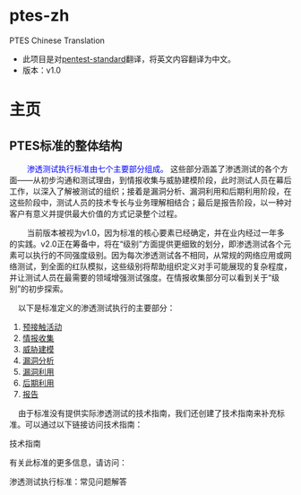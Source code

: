 # ptes-zh

PTES Chinese Translation

- 此项目是对[pentest-standard](http://www.pentest-standard.org)翻译，将英文内容翻译为中文。
- 版本：v1.0

# 主页

## PTES标准的整体结构

        <span style="color: blue">渗透测试执行标准由七个主要部分组成。</span> 这些部分涵盖了渗透测试的各个方面——从初步沟通和测试理由，到情报收集与威胁建模阶段，此时测试人员在幕后工作，以深入了解被测试的组织；接着是漏洞分析、漏洞利用和后期利用阶段，在这些阶段中，测试人员的技术专长与业务理解相结合；最后是报告阶段，以一种对客户有意义并提供最大价值的方式记录整个过程。

        当前版本被视为v1.0，因为标准的核心要素已经确定，并在业内经过一年多的实践。v2.0正在筹备中，将在“级别”方面提供更细致的划分，即渗透测试各个元素可以执行的不同强度级别。因为每次渗透测试各不相同，从常规的网络应用或网络测试，到全面的红队模拟，这些级别将帮助组织定义对手可能展现的复杂程度，并让测试人员在最需要的领域增强测试强度。在情报收集部分可以看到关于“级别”的初步探索。

    以下是标准定义的渗透测试执行的主要部分：

1. [预接触活动](./main-page/pre-engagement.md)
2. [情报收集](./main-page/Intelligence_Gathering.md)
3. [威胁建模](./main-page/Threat_Modeling.md)
4. [漏洞分析]()
5. [漏洞利用]()
6. [后期利用]()
7. [报告]()

    由于标准没有提供实际渗透测试的技术指南，我们还创建了技术指南来补充标准。可以通过以下链接访问技术指南：

技术指南

有关此标准的更多信息，请访问：

渗透测试执行标准：常见问题解答
